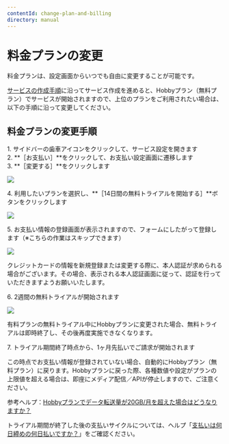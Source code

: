 ```yaml
---
contentId: change-plan-and-billing
directory: manual
---
```


# 料金プランの変更

料金プランは、設定画面からいつでも自由に変更することが可能です。  
  
[サービスの作成手順](https://microcms-docs.microcms.io/manual/create-service)に沿ってサービス作成を進めると、Hobbyプラン（無料プラン）でサービスが開始されますので、上位のプランをご利用されたい場合は、以下の手順に沿って変更してください。

料金プランの変更手順
----------

1\. サイドバーの歯車アイコンをクリックして、サービス設定を開きます  
2. **［お支払い］**をクリックして、お支払い設定画面に遷移します  
3. **［変更する］**をクリックします  
  
![](https://images.microcms-assets.io/assets/d6af1616730544a596d299c20834f460/83e4caf04c484c7f8de45088acfaa7f9/CleanShot%202025-06-23%20at%2014.08.29%402x.png)  
  
4\. 利用したいプランを選択し、**［14日間の無料トライアルを開始する］**ボタンをクリックします  
  
![](https://images.microcms-assets.io/assets/d6af1616730544a596d299c20834f460/43889c73a4914a7cbb25332e276e83d3/CleanShot%202025-06-23%20at%2014.10.23%402x.png)  
  
5\. お支払い情報の登録画面が表示されますので、フォームにしたがって登録します（※こちらの作業はスキップできます）  
  
![](https://images.microcms-assets.io/assets/d6af1616730544a596d299c20834f460/a8857cf4582e4cb6a1ba8f8e5d33807d/plan_change_3.png)

クレジットカードの情報を新規登録または変更する際に、本人認証が求められる場合がございます。その場合、表示される本人認証画面に従って、認証を行っていただきますようお願いいたします。

  
6\. 2週間の無料トライアルが開始されます  
  
![](https://images.microcms-assets.io/assets/d6af1616730544a596d299c20834f460/bdc6f08333af42c1bf6e532e48bd7339/CleanShot%202025-06-23%20at%2014.15.19%402x.png)

有料プランの無料トライアル中にHobbyプランに変更された場合、無料トライアルは即時終了し、その後再度実施できなくなります。

  
7\. トライアル期間終了時点から、1ヶ月先払いでご請求が開始されます

この時点でお支払い情報が登録されていない場合、自動的にHobbyプラン（無料プラン）に戻ります。Hobbyプランに戻った際、各種数値や設定がプランの上限値を超える場合は、即座にメディア配信／APIが停止しますので、ご注意ください。

参考ヘルプ：[Hobbyプランでデータ転送量が20GB/月を超えた場合はどうなりますか？](https://help.microcms.io/ja/knowledge/hobby-20gb)

トライアル期間が終了した後の支払いサイクルについては、ヘルプ「[支払いは何日締めの何日払いですか？](https://help.microcms.io/ja/knowledge/payment-cycle)」をご確認ください。